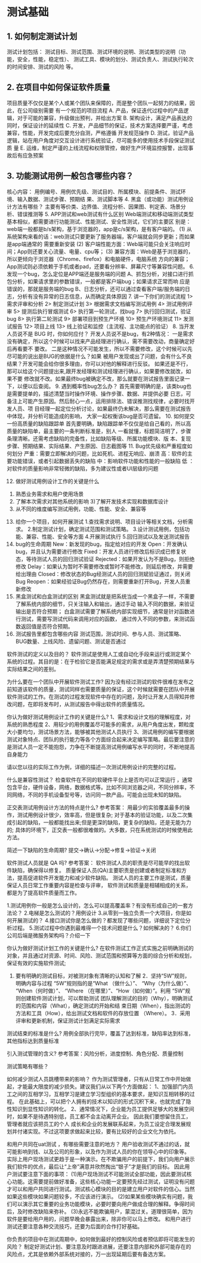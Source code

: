 # 测试基础
## 1. 如何制定测试计划
测试计划包括：
测试目标、测试范围、测试环境的说明、测试类型的说明（功能，安全，性能，稳定性）、
测试工具、模块的划分、测试负责人、测试执行轮次的时间安排、测试的风险 等。  
## 2. 在项目中如何保证软件质量
项目质量不仅仅是某个人或某个团队来保障的，而是整个团队一起努力的结果，因此，在公司级别需要
有一个规范的项目流程
A. 产品，保证迭代过程中的产品逻辑，对于可能的兼容，升级做出预判，并给出方案
B. 架构设计，满足产品表达的同时，保证设计的延续性
C. 开发，产品细节的保证，技术方案选择要严谨，考虑兼容，性能，开发完成后要充分自测，严格遵循
开发规范操作
D. 测试，验证产品逻辑，站在用户角度对交互设计进行系统验证，尽可能多的使用技术手段保证测试质
量
E. 运维，制定严谨的上线流程和权限管控，做好生产环境监控报警，出现事故后有应急预案
## 3. 功能测试用例一般包含哪些内容？
核心内容：
用例编号、用例优先级、测试目的、所属模块、前提条件、测试环境、输入数据、测试步骤、预期结
果、测试脚本等
4. 黑盒（或功能）测试用例设计方法有哪些？
主要有等价类、边界值、流程分析、因果图、判定表、场景分析、错误推测等
5. APP测试和web测试有什么区别
Web端测试和移动端测试类型基本相似，都需要进行功能测试、性能测试、安全性测试，它们的主要区
别是：
web端一般都是b/s架构，基于浏览器的，app是c/s架构，是有客户端的。
(1) 从系统架构来看的话：web测试只要更新了服务器端，客户端就会同步更新；而如果是app端通常的
需要重新安装
(2) 客户端性能方面：Web端可能只会关注响应时间；App则还要关心流量、电量、cpu等；
(3) 兼容方面：Web是基于浏览器的，所以更倾向于浏览器（Chrome、firefox）和电脑硬件，电脑系统
方向的兼容；App测试则必须依赖于手机或者pad，还要看分辨率、屏幕尺寸等兼容性问题。
6. 发现一个bug，怎么定位是APP端还是服务端的问题
A、抓包分析，对接口进行抓包分析，如果请求里的参数错误，一般都是客户端bug；如果请求正常而响
应是错误的，那就是服务端的bug
B、日志分析，还可以通过查看客户端/服务端的日志，分析有没有异常的日志信息，从而确定具体原因
7. 讲一下你们的测试流程
1> 需求评审和分析
2> 制定测试计划
3> 根据需求文档编写测试用例
4> 测试用例评审
5> 提测后执行冒烟测试
6> 执行第一轮测试，找bug
7> 执行回归测试，验证bug
8> 执行第二轮测试
9> 部署项目到预生产环境
10> 预生产环境测试
11> 发测试报告
12> 项目上线
13> 线上验证和监控（主流程、主功能点的验证）
8. 当开发人员说不是 BUG 时，你如何应付？
开发人员说不是bug，有2种情况：
一是需求没有确定，所以这个时候可以找来产品经理进行确认，需不需要改动，商量确定好后再看要不
要改。
二是这种情况不可能发生，所以不需要修改，这个时候可以先尽可能的说出是BUG的依据是什么？如果
被用户发现或出了问题，会有什么不良结果？开发可能会给你很多理由，你可以对他的解释进行反驳。
如果还是不行，那可以给这个问题提出来,跟开发经理和测试经理进行确认，如果要修改就改，如果不要
修改就不改。如果最终bug被确定不改，那么就要在测试报告里面记录一下，以便以后查阅。
9. 遇到概率性bug怎么办？
首先需要明确的是，该类bug也是需要提单的，描述清楚当时操作环境、操作步骤、数据、并提供必要
日志，可备注上可能产生原因。然后耐心一点，运用排除法、错误推测找规律，必要时找开发人员、项
目经理一起定位分析讨论，如果最终仍未解决，那么需要在测试报告中体现，并分析可能造成的影响，
大家一起权衡该bug是否可遗留。
10. 如何提交一份高质量的缺陷跟踪单
首先要明确，缺陷跟踪单不仅仅是给自己看的，所以高质量的缺陷单，最主要的一条判断标准是，别人
一看就懂，标题简洁明了，步骤条理清晰。还需考虑缺陷的完备性，比如缺陷等级、所属功能模块、版
本、复现步骤、预期结果、实际结果、产生原因、日志截图等
11. Bug优先级和严重程度如何划分
严重：需要立即解决的问题，比如死机、进程无响应、崩溃
高：软件的主要功能错误，或者引起数据丢失的缺陷
中：影响软件功能和性能的一般缺陷
低 ：对软件的质量影响非常轻微的缺陷，多为建议性或者UI层级的问题















12. 做好测试用例设计工作的关键是什么
1) 熟悉业务需求和用户使用场景
2) 了解本次需求对其他系统的影响
3)了解开发技术实现和数据库设计
4) 从不同的维度编写测试用例，功能、性能、安全、兼容等
13. 给你一个项目，如何开展测试
 1.查找需求说明、项目设计等相关文档，分析需求。
2.制定测试计划，确定测试范围和测试策略。
 3.设计测试用例，包括功能、兼容、性能、安全等方面
 4.开展测试执行
 5.回归测试以及发送测试报告
14. bug的生命周期
New：新发现的bug，指定给对应的开发
Open：开发确认bug，并且认为需要进行修改
Fixed：开发人员进行修改后标识成已修复状态，等待测试人员的回归测试验证
Rejected：如果开发认为不是Bug，则拒绝修改
Delay：如果认为暂时不需要修改或暂时不能修改，则延后修改，并需要给出理由
Closed：修改状态的Bug经测试人员的回归测斌验证通过，则关闭Bug
Reopen：如果经验证Bug仍然存在，则需要重新打开Bug，开发人员重新修改
15. 黑盒测试和白盒测试的区别
黑盒测试就是把系统当成一个黑盒子一样，不需要了解系统内部的细节，只关注输入和输出，通过手动
输入不同的数据，来验证输出是否符合预期；
白盒测试需要了解系统内部实现细节，通常是针对函数进行测试，需要写测试代码来调用对应的函数，
通过传入不同的参数，来测试函数返回值是否符合预期。
16. 测试报告里都包含哪些内容
测试范围，测试时间、参与人员、测试策略、BUG数量、上线风险、遗留问题、测试是否通过


软件测试的定义以及目的？
软件测试是使用人工或自动化手段来运行或测定某个系统的过程。其目的是：在于检验它是否能满足规定的需求或是弄清楚预期结果与实际结果之间的差别。

为什么要在一个团队中开展软件测试工作?
因为没有经过测试的软件很难在发布之前知道该软件的质量，测试同样也需要质量的保证，这个时候就需要在团队中开展软件测试的工作。在测试的过程发现软件中存在的问题，及时让开发人员得知并修改问题，在即将发布时，从测试报告中得出软件的质量情况。 


你认为做好测试用例设计工作的关键是什么?
1、需求和设计文档的理解程度，对系统的熟悉程度
2、用较少的用例覆盖尽可能多的需求，从用户角度出发，颗粒度大小要均匀，测试场景方法，能够被其他测试人员执行
3、测试用例的编写要根据测试对象特点、团队的执行能力等各个方面综合起来决定编写策略。最后要注意的是测试人员一定不能抱怨，力争在不断提高测试用例编写水平的同时，不断地提高自身能力


请以您以往的实际工作为例，详细的描述一次测试用例设计的完整的过程。


什么是兼容性测试？
检查软件在不同的软硬件平台上是否均可以正常运行 ，通常包含平台，硬件设备，网络，数据格式等。比如不同浏览器之间，不同分辨率，不同网络，不同的手机设备型号等，访问同一款产品，可能会出现未知的缺陷。

正交表测试用例设计方法的特点是什么?
参考答案： 用最少的实验覆盖最多的操作，测试用例设计很少，效率高，但是很复杂; 对于基本的验证功能，以及二次集成引起的缺陷，一般都能找出来;但是更深的缺陷，更复杂的缺陷，还是无能为力的; 具体的环境下，正交表一般都很难做的。大多数，只在系统测试的时候使用此方法。

简述一下缺陷的生命周期?
提交->确认->分配->修复->验证->关闭

软件测试人员就是 QA 吗? 
参考答案： 
软件测试人员的职责是尽可能早的找出软件缺陷，确保得以修复。
质量保证人员(QA)主要职责是创建或者制定标准和方法，提高促进软件开发能力和减少软件缺陷。
测试人员的主要工作是测试，质量保证人员日常工作重要内容是检查与评审， 软件测试和质量是相辅相成的关系，都是为了提高软件质量而工作。

 1.测试用例你一般是怎么设计的，怎么可以提高覆盖率？有没有形成自己的一套方法论？
2.电梯是怎么测试的？用例设计
3.从零到一独立负责一个大项目，你是如何开展测试的？
4.接口测试你是怎么做的？都发现了哪些问题，详细说下定位分析过程。
5.测试过程中你遇到最难得一个技术问题是什么？如何解决的？
6.你们公司后端是微服务架构吗？介绍一下




你认为做好测试计划工作的关键是什么?
在软件测试工作正式实施之前明确测试的对象，并且通过对资源、时间、风险、测试范围和预算等方面的综合分析和规划，保证有效的实施软件测试;  
1. 要有明确的测试目标，对被测对象有清晰的认知和了解
2．坚持“5W”规则，明确内容与过程
“5W”规则指的是“What （做什么）”、 “Why（为什么做）”、 “When（何时做）”、 “Where
（在哪里）”、“How（如何做）”。利用 “5W”规则创建软件测试计划，可以帮助测试
团队理解测试的目的（Why），明确测试的范围和内容（What），确定测试的开始和结
束日期（When），指出测试的方法和工具（How），给出测试文档和软件的存放位置
（Where）。
3．采用评审和更新机制，保证测试计划满足实际需求


测试结束的标准是什么?
用例全部执行完毕，覆盖了达到标准，缺陷率达到标准，其他指标达到质量标准

引入测试管理的含义? 
参考答案：风险分析，进度控制、角色分配、质量控制

测试策略有哪些？

如何减少测试人员跳槽带来的影响？
作为测试管理者，只有从日常工作中开始做起，才能最大限度的减少损失。建议我们从以下两个方面做起： 
1、加强部门内员工之间的互相学习，互相学习是建立学习型组织的基本要求，是知识互相转移的过程。 在此基础上，可以把个人拥有的技术以知识的形式沉积下来，也就完成了隐性知识到显性知识的转化。 
 2、通常情况下，企业能为员工提供足够大的发展空间时，如果不是待遇特别低，员工都不会主动离开企业。 因此我们要想留住员工，管理者就应该把员工的个人 成长和企业的发展联系起来，为员工设定合理发展规划并付诸实现。不过这项要求做起来比较，要有比较好的企业文化为依托。


和用户共同在uat测试 ，有哪些需要注意的地方？
用户验收测试不通过的话，就可能影响到钱、以及公司的形象，以及作为测试人员的你在领导心中的印象等。
实际上用户现场测试更趋于是一种演示。在不欺骗用户的前提下，我们向用户展示我们软件的优点，最后让“上帝”满意并欣然掏出“银子”才是我们的目标。
因此用户测试要注意下面的事项： 
(1)用户现场测试不可能测试全部功能，因此要测试核心功能。这需要提前做好准备，这些核心功能一定要预先经过测试，证明没有问题才可以和用户共同进行测试。测试核心模块的目的是建立用户对软件的信心。当然如果这些模块如果问题较多，不应该进行演示。
(2)如果某些模块确实有问题，我们可以演示其它重要的业务功能模块，必要时要向用户做成合理的解释。争得时间后，及时修改缺陷来弥补。
(3)永远不能欺骗用户，蒙混过关。道理很简单，因为软件是要给用户用的，问题早晚会暴露出来，除非你可以马上修改。 和用户进行测试还要注意各种交流技巧，还要为后面的合作打好基础。 

你负责的项目中在测试周期中，如何做到最好的控制风险或者预估即将可能发生的风险？
制定好测试计划、要注意及时跟进进展，还要注意内部和外部可能存在的风险点，尤其是依赖外部系统对接的，万一出现延期后要有备选方案。  




 